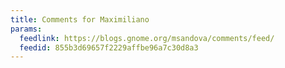 ```yaml
---
title: Comments for Maximiliano
params:
  feedlink: https://blogs.gnome.org/msandova/comments/feed/
  feedid: 855b3d69657f2229affbe96a7c30d8a3
---
```

